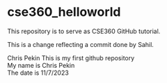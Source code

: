 # cse360_helloworld
This repository is to serve as CSE360 GitHub tutorial.

This is a change reflecting a commit done by Sahil.

Chris Pekin
This is my first github repository <br />
My name is Chris Pekin <br />
The date is 11/7/2023 <br />

